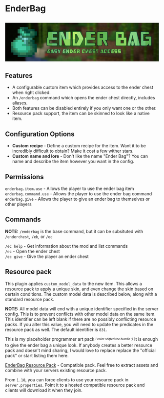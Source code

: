 # EnderBag
![A plugin for easy ender chest access](web/banner.png)
---
## Features
- A configurable custom item which provides access to the ender chest when right clicked.
- An `/enderbag` command which opens the ender chest directly, includes aliases.
- Both features can be disabled entirely if you only want one or the other.
- Resource pack support, the item can be skinned to look like a native item.

## Configuration Options
- **Custom recipe** - Define a custom recipe for the item. Want it to be incredibly difficult to obtain? Make it cost a few wither stars.
- **Custom name and lore** - Don't like the name "Ender Bag"? You can name and describe the item however you want in the config.

## Permissions
`enderbag.item.use` - Allows the player to use the ender bag item  
`enderbag.command.use` - Allows the player to use the ender bag command  
`enderbag.give` - Allows the player to give an ender bag to themselves or other players

## Commands
**NOTE:** `/enderbag` is the base command, but it can be subsituted with `/enderchest`, `/eb`, or `/ec`  

`/ec help` - Get information about the mod and list commands  
`/ec` - Open the ender chest  
`/ec give` - Give the player an ender chest  

## Resource pack
This plugin applies `custom_model_data` to the new item. This allows a resource pack to apply a unique skin, and even change the skin based on certain conditions. The custom model data is described below, along with a standard resource pack. 

**NOTE:** All model data will end with a unique identifier specified in the server config. This is to prevent conflicts with other model data on the same item. This identifier can be left blank if there are no possibly conflicting resource packs. If you alter this value, you will need to update the predicates in the resource pack as well. The default identifier is `831`.

This is my placeholder programmer art pack <sub><sup>*I color shifted the bundle ;)*</sup></sub> It is enough to give the ender bag a unique look. If anybody creates a better
resource pack and doesn't mind sharing, I would love to replace replace the "official pack" or start listing them here.

[EnderBag Resource Pack](http://mries.org/PUBLIC/EnderBag_Resource_Pack.zip) - Compatible pack. Feel free to extract assets and combine with your servers existing resource pack.

From `1.18`, you can force clients to use your resource pack in `server.properties`. Point it to a hosted compatible resource pack and clients will download it when they join.